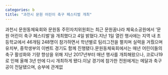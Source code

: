 ```yaml
---
categories: b
title: "과천시 문원 어린이 축구 페스티벌 개최"
---
```

과천시 문원동체육회와 문원동 주민자치위원회는 최근 문원꿈나라 체육소공원에서 ‘문원 어린이 축구 페스티벌’을 개최했다고 4일 밝혔다.지난 1일 열린 행사에는 지역 내 초등학교에서 46개팀 248명이 참가하면서 학년별로 팀리그전을 펼치며 실력을 겨뤘으며 유치부, 중학생부의 이벤트 경기도 함께 진행됐다.문원동체육회에서는 매년 어린이들의 축구 활성화와 기량 향상을 위해 지난 2017년부터 매년 행사를 개최해왔으나, 코로나19로 인해 올해 3년 만에 다시 개최하게 됐다.이날 경기에 참가한 전원에게는 메달과 축구공이 전달됐으며, 승부에 관계없